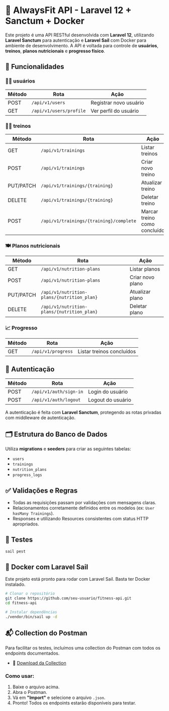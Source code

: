 # 💪 AlwaysFit API - Laravel 12 + Sanctum + Docker

Este projeto é uma API RESTful desenvolvida com **Laravel 12**, utilizando **Laravel Sanctum** para autenticação e **Laravel Sail** com Docker para ambiente de desenvolvimento. A API é voltada para controle de **usuários**, **treinos**, **planos nutricionais** e **progresso físico**.

## 🚀 Funcionalidades

### 🧑‍💼 usuários

| Método | Rota                    | Ação                   |
| ------ | ----------------------- | ---------------------- |
| POST   | `/api/v1/users`         | Registrar novo usuário |
| GET    | `/api/v1/users/profile` | Ver perfil do usuário  |

### 🏋️‍♀️ treinos

| Método    | Rota                                    | Ação                         |
| --------- | --------------------------------------- | ---------------------------- |
| GET       | `/api/v1/trainings`                     | Listar treinos               |
| POST      | `/api/v1/trainings`                     | Criar novo treino            |
| PUT/PATCH | `/api/v1/trainings/{training}`          | Atualizar treino             |
| DELETE    | `/api/v1/trainings/{training}`          | Deletar treino               |
| POST      | `/api/v1/trainings/{training}/complete` | Marcar treino como concluído |

### 🍽️ Planos nutricionais

| Método    | Rota                                       | Ação             |
| --------- | ------------------------------------------ | ---------------- |
| GET       | `/api/v1/nutrition-plans`                  | Listar planos    |
| POST      | `/api/v1/nutrition-plans`                  | Criar novo plano |
| PUT/PATCH | `/api/v1/nutrition-plans/{nutrition_plan}` | Atualizar plano  |
| DELETE    | `/api/v1/nutrition-plans/{nutrition_plan}` | Deletar plano    |

### 📈 Progresso

| Método | Rota               | Ação                      |
| ------ | ------------------ | ------------------------- |
| GET    | `/api/v1/progress` | Listar treinos concluídos |

## 🔐 Autenticação

| Método | Rota                   | Ação              |
| ------ | ---------------------- | ----------------- |
| POST   | `/api/v1/auth/sign-in` | Login do usuário  |
| POST   | `/api/v1/auth/logout`  | Logout do usuário |

A autenticação é feita com **Laravel Sanctum**, protegendo as rotas privadas com middleware de autenticação.

## 🗂️ Estrutura do Banco de Dados

Utiliza **migrations** e **seeders** para criar as seguintes tabelas:

-   `users`
-   `trainings`
-   `nutrition_plans`
-   `progress_logs`

## ✅ Validações e Regras

-   Todas as requisições passam por validações com mensagens claras.
-   Relacionamentos corretamente definidos entre os modelos (ex: `User hasMany Trainings`).
-   Responses e utilizando Resources consistentes com status HTTP apropriados.

## 🧪 Testes

```bash
sail pest
```

## 🐳 Docker com Laravel Sail

Este projeto está pronto para rodar com Laravel Sail. Basta ter Docker instalado.

```bash
# Clonar o repositório
git clone https://github.com/seu-usuario/fitness-api.git
cd fitness-api

# Instalar dependências
./vendor/bin/sail up -d
```

## 📬 Collection do Postman

Para facilitar os testes, incluímos uma collection do Postman com todos os endpoints documentados.

-   🔗 [Download da Collection](./docs/alwaysfit-api.postman_collection.json)

### Como usar:

1. Baixe o arquivo acima.
2. Abra o Postman.
3. Vá em **"Import"** e selecione o arquivo `.json`.
4. Pronto! Todos os endpoints estarão disponíveis para testar.
